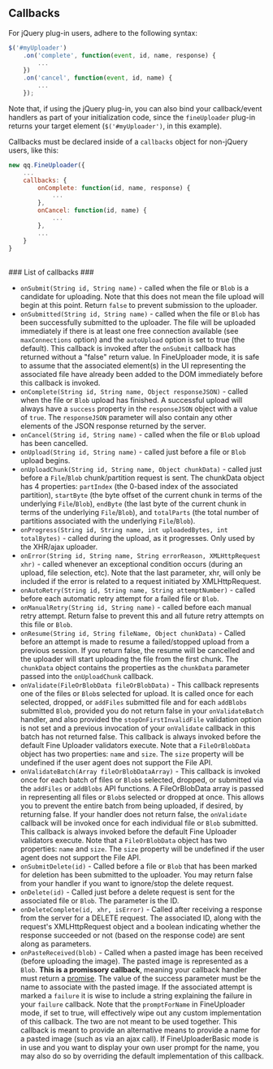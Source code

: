 ## Callbacks ##

For jQuery plug-in users, adhere to the following syntax:
```javascript
$('#myUploader')
    .on('complete', function(event, id, name, response) {
        ...
    })
    .on('cancel', function(event, id, name) {
        ...
    });
```

Note that, if using the jQuery plug-in, you can also bind your callback/event handlers as part of your initialization code, since
the `fineUploader` plug-in returns your target element (`$('#myUploader')`, in this example).

Callbacks must be declared inside of a `callbacks` object for non-jQuery users, like this:
```javascript
new qq.FineUploader({
    ...
    callbacks: {
        onComplete: function(id, name, response) {
            ...
        },
        onCancel: function(id, name) {
            ...
        },
        ...
    }
}
```

<br/>
### List of callbacks ###

* `onSubmit(String id, String name)` - called when the file or `Blob` is a candidate for uploading.
Note that this does not mean the file upload will begin at this point.  Return `false` to prevent submission to the uploader.
* `onSubmitted(String id, String name)` - called when the file or `Blob` has been successfully submitted to the uploader.  The
file will be uploaded immediately if there is at least one free connection available (see `maxConnections` option) and the `autoUpload`
option is set to true (the default).  This callback is invoked after the `onSubmit` callback has returned without a "false" return value.
In FineUploader mode, it is safe to assume that the associated element(s) in the UI representing the associated file have already been added
to the DOM immediately before this callback is invoked.
* `onComplete(String id, String name, Object responseJSON)` - called when the file or `Blob` upload has finished.
A successful upload will always have a `success` property in the `responseJSON` object with a value of `true`.  The
`responseJSON` parameter will also contain any other elements of the JSON response returned by the server.
* `onCancel(String id, String name)` - called when the file or `Blob` upload has been cancelled.
* `onUpload(String id, String name)` - called just before a file or `Blob` upload begins.
* `onUploadChunk(String id, String name, Object chunkData)` - called just before a `File`/`Blob` chunk/partition request is sent.  The chunkData object has
4 properties: `partIndex` (the 0-based index of the associated partition), `startByte` (the byte offset of the current chunk in terms
of the underlying `File`/`Blob`), `endByte` (the last byte of the current chunk in terms of the underlying `File`/`Blob`), and `totalParts` (the
total number of partitions associated with the underlying `File`/`Blob`).
* `onProgress(String id, String name, int uploadedBytes, int totalBytes)` - called during the upload, as it progresses.  Only used by the XHR/ajax uploader.
* `onError(String id, String name, String errorReason, XMLHttpRequest xhr)` - called whenever an exceptional condition occurs (during an upload, file selection, etc).
Note that the last parameter, xhr, will only be included if the error is related to a request initiated by XMLHttpRequest.
* `onAutoRetry(String id, String name, String attemptNumber)` - called before each automatic retry attempt for a failed file or `Blob`.
* `onManualRetry(String id, String name)` - called before each manual retry attempt.  Return false to prevent this and all future retry attempts on this file or `Blob`.
* `onResume(String id, String fileName, Object chunkData)` - Called before an attempt is made to resume a failed/stopped upload from a previous session.
If you return false, the resume will be cancelled and the uploader will start uploading the file from the first chunk.  The `chunkData` object contains the properties as
the `chunkData` parameter passed into the `onUploadChunk` callback.
* `onValidate(FileOrBlobData fileOrBlobData)` - This callback represents one of the files or `Blob`s selected for upload.  It is called once
for each selected, dropped, or `addFiles` submitted file and for each `addBlobs` submitted `Blob`, provided you do not return false in your `onValidateBatch` handler, and also provided
the `stopOnFirstInvalidFile` validation option is not set and a previous invocation of your `onValidate` callback in this batch has not returned false.
This callback is always invoked before the default Fine Uploader validators execute.  Note that a `FileOrBlobData` object has two properties: `name`
and `size`.  The `size` property will be undefined if the user agent does not support the File API.
* `onValidateBatch(Array fileOrBlobDataArray)` - This callback is invoked once for each batch of files or `Blob`s selected, dropped, or submitted
via the `addFiles` or `addBlobs`  API functions.  A FileOrBlobData array is passed in representing all files or `Blob`s selected or dropped at once.  This allows
you to prevent the entire batch from being uploaded, if desired, by returning false.  If your handler does not return false,
the `onValidate` callback will be invoked once for each individual file or `Blob` submitted.  This callback is always invoked before
the default Fine Uploader validators execute.  Note that a `FileOrBlobData` object has two properties: `name` and `size`.
The `size` property will be undefined if the user agent does not support the File API.
* `onSubmitDelete(id)` - Called before a file or `Blob` that has been marked for deletion has been submitted to the uploader.
You may return false from your handler if you want to ignore/stop the delete request.
* `onDelete(id)` - Called just before a delete request is sent for the associated file or `Blob`.  The parameter is the ID.
* `onDeleteComplete(id, xhr, isError)` - Called after receiving a response from the server for a DELETE request.  The associated
ID, along with the request's XMLHttpRequest object and a boolean indicating whether the response succeeded or not (based on the response code)
are sent along as parameters.
* `onPasteReceived(blob)` - Called when a pasted image has been received (before uploading the image).  The pasted image is
represented as a `Blob`.  **This is a promissory callback**, meaning your callback handler must return a [promise](promise.md).
The value of the success parameter must be the name to associate with the pasted image.  If the associated attempt is marked
a `failure` it is wise to include a string explaining the failure in your `failure` callback.
Note that the `promptForName` in FineUploader mode, if set to true, will effectively wipe out any custom implementation of this
callback.  The two are not meant to be used together.  This callback is meant to provide an alternative means to provide a name
for a pasted image (such as via an ajax call).  If FineUploaderBasic mode is in use and you want to display your own user prompt
for the name, you may also do so by overriding the default implementation of this callback.


